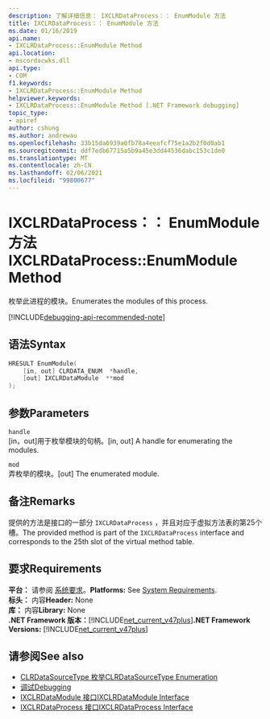 ```yaml
---
description: 了解详细信息： IXCLRDataProcess：： EnumModule 方法
title: IXCLRDataProcess：： EnumModule 方法
ms.date: 01/16/2019
api.name:
- IXCLRDataProcess::EnumModule Method
api.location:
- mscordacwks.dll
api.type:
- COM
f1.keywords:
- IXCLRDataProcess::EnumModule Method
helpviewer.keywords:
- IXCLRDataProcess::EnumModule Method [.NET Framework debugging]
topic_type:
- apiref
author: cshung
ms.author: andrewau
ms.openlocfilehash: 33b15da6939a0fb78a4eeafcf75e1a2b2f0d0ab1
ms.sourcegitcommit: ddf7edb67715a5b9a45e3dd44536dabc153c1de0
ms.translationtype: MT
ms.contentlocale: zh-CN
ms.lasthandoff: 02/06/2021
ms.locfileid: "99800677"
---
```

# <a name="ixclrdataprocessenummodule-method"></a><span data-ttu-id="60981-103">IXCLRDataProcess：： EnumModule 方法</span><span class="sxs-lookup"><span data-stu-id="60981-103">IXCLRDataProcess::EnumModule Method</span></span>

<span data-ttu-id="60981-104">枚举此进程的模块。</span><span class="sxs-lookup"><span data-stu-id="60981-104">Enumerates the modules of this process.</span></span>

[!INCLUDE[debugging-api-recommended-note](../../../../includes/debugging-api-recommended-note.md)]

## <a name="syntax"></a><span data-ttu-id="60981-105">语法</span><span class="sxs-lookup"><span data-stu-id="60981-105">Syntax</span></span>

```cpp
HRESULT EnumModule(
    [in, out] CLRDATA_ENUM  *handle,
    [out] IXCLRDataModule  **mod
);
```

## <a name="parameters"></a><span data-ttu-id="60981-106">参数</span><span class="sxs-lookup"><span data-stu-id="60981-106">Parameters</span></span>

`handle`\
<span data-ttu-id="60981-107">[in，out]用于枚举模块的句柄。</span><span class="sxs-lookup"><span data-stu-id="60981-107">[in, out] A handle for enumerating the modules.</span></span>

`mod`\
<span data-ttu-id="60981-108">弄枚举的模块。</span><span class="sxs-lookup"><span data-stu-id="60981-108">[out] The enumerated module.</span></span>

## <a name="remarks"></a><span data-ttu-id="60981-109">备注</span><span class="sxs-lookup"><span data-stu-id="60981-109">Remarks</span></span>

<span data-ttu-id="60981-110">提供的方法是接口的一部分 `IXCLRDataProcess` ，并且对应于虚拟方法表的第25个槽。</span><span class="sxs-lookup"><span data-stu-id="60981-110">The provided method is part of the `IXCLRDataProcess` interface and corresponds to the 25th slot of the virtual method table.</span></span>

## <a name="requirements"></a><span data-ttu-id="60981-111">要求</span><span class="sxs-lookup"><span data-stu-id="60981-111">Requirements</span></span>

<span data-ttu-id="60981-112">**平台：** 请参阅 [系统要求](../../get-started/system-requirements.md)。</span><span class="sxs-lookup"><span data-stu-id="60981-112">**Platforms:** See [System Requirements](../../get-started/system-requirements.md).</span></span>  
<span data-ttu-id="60981-113">**标头：** 内容</span><span class="sxs-lookup"><span data-stu-id="60981-113">**Header:** None</span></span>  
<span data-ttu-id="60981-114">**库：** 内容</span><span class="sxs-lookup"><span data-stu-id="60981-114">**Library:** None</span></span>  
<span data-ttu-id="60981-115">**.NET Framework 版本：**[!INCLUDE[net_current_v47plus](../../../../includes/net-current-v47plus.md)]</span><span class="sxs-lookup"><span data-stu-id="60981-115">**.NET Framework Versions:** [!INCLUDE[net_current_v47plus](../../../../includes/net-current-v47plus.md)]</span></span>  

## <a name="see-also"></a><span data-ttu-id="60981-116">请参阅</span><span class="sxs-lookup"><span data-stu-id="60981-116">See also</span></span>

- [<span data-ttu-id="60981-117">CLRDataSourceType 枚举</span><span class="sxs-lookup"><span data-stu-id="60981-117">CLRDataSourceType Enumeration</span></span>](clrdatasourcetype-enumeration.md)
- [<span data-ttu-id="60981-118">调试</span><span class="sxs-lookup"><span data-stu-id="60981-118">Debugging</span></span>](index.md)
- [<span data-ttu-id="60981-119">IXCLRDataModule 接口</span><span class="sxs-lookup"><span data-stu-id="60981-119">IXCLRDataModule Interface</span></span>](ixclrdatamodule-interface.md)
- [<span data-ttu-id="60981-120">IXCLRDataProcess 接口</span><span class="sxs-lookup"><span data-stu-id="60981-120">IXCLRDataProcess Interface</span></span>](ixclrdataprocess-interface.md)
